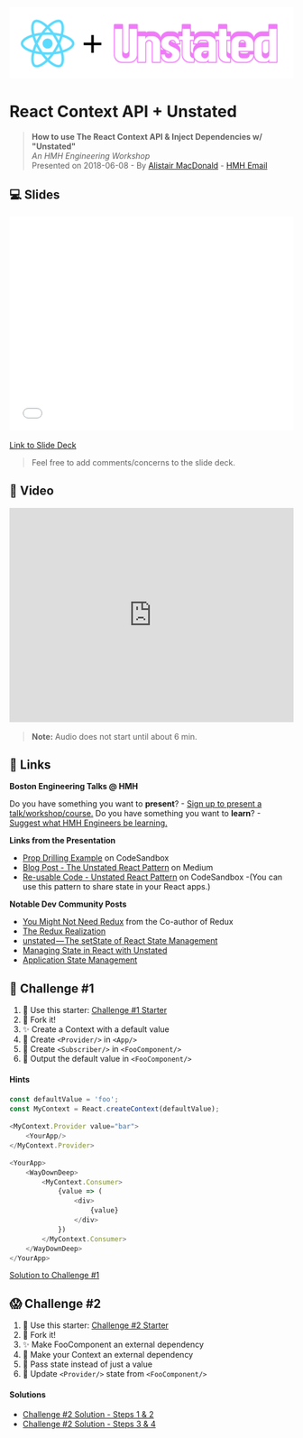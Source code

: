 ![Header Image](assets/react-unstated-pattern.png)

# React Context API + Unstated

> **How to use The React Context API & Inject Dependencies w/ "Unstated"**  
> _An HMH Engineering Workshop_  
> Presented on 2018-06-08 - By [Alistair MacDonald](https://F1LT3R.io) - [HMH Email](mailto:alistair.macdonald@hmhco.com)

## 💻 Slides

<iframe src="//slides.com/alistairmacdonald-f1lt3r/react-context-api/embed?token=aHyjYpkm" width="100%" height="380px" scrolling="no" frameborder="0" webkitallowfullscreen mozallowfullscreen allowfullscreen></iframe>

[Link to Slide Deck](https://slides.com/alistairmacdonald-f1lt3r/react-context-api?token=aHyjYpkm)

> Feel free to add comments/concerns to the slide deck.

## 🎥 Video

<iframe width="100%" height="380px" frameborder="no" src="https://confluence.hmhco.com/download/attachments/161720078/Workshop%20React%20Context%20API-20180608%201256-1.mp4?version=1&modificationDate=1528474635000&api=v2"></iframe>

> **Note:** Audio does not start until about 6 min.

## 🔗 Links

**Boston Engineering Talks @ HMH**

Do you have something you want to **present**? - [Sign up to present a talk/workshop/course.](https://goo.gl/HkiA27)
Do you have something you want to **learn**? - [Suggest what HMH Engineers be learning.](https://www.surveymonkey.com/r/CXX7RNQ)

**Links from the Presentation**

- [Prop Drilling Example](https://codesandbox.io/s/q87kpjzlyj) on CodeSandbox
- [Blog Post - The Unstated React Pattern](https://itnext.io/the-unstated-react-service-pattern-786ea6168d1d) on Medium
- [Re-usable Code - Unstated React Pattern](https://codesandbox.io/s/xo679ykm1o) on CodeSandbox -(You can use this pattern to share state in your React apps.)

**Notable Dev Community Posts**

- [You Might Not Need Redux](https://medium.com/@dan_abramov/you-might-not-need-redux-be46360cf367) from the Co-author of Redux
- [The Redux Realization](https://twitter.com/housecor/status/962754389533429760?ref_src=twsrc%5Etfw&ref_url=https%3A%2F%2Fblog.kentcdodds.com%2Fmedia%2F1e51deeba20cd3ed41a39eaacc3b05ba%3FpostId%3D66de608ccb24)
- [unstated — The setState of React State Management](https://medium.com/react-native-training/unstated-the-setstate-of-react-state-management-8ce47b240e6d)
- [Managing State in React with Unstated](https://css-tricks.com/managing-state-in-react-with-unstated/)
- [Application State Management](https://blog.kentcdodds.com/application-state-management-66de608ccb24)

## 👻 Challenge #1

1. 🏁 Use this starter: [Challenge #1 Starter](https://codesandbox.io/s/648j667on)
1. 🍴 Fork it!
1. ✨ Create a Context with a default value
1. 🌟 Create `<Provider/>` in `<App/>`
1. 💫 Create `<Subscriber/>` in `<FooComponent/>`
1. 🙌 Output the default value in `<FooComponent/>`

#### Hints

```js
const defaultValue = 'foo';
const MyContext = React.createContext(defaultValue);
```

```js
<MyContext.Provider value="bar">
    <YourApp/>
</MyContext.Provider>
```

```js
<YourApp>
    <WayDownDeep>
        <MyContext.Consumer>
            {value => (
                <div>
                    {value}
                </div>
            })
        </MyContext.Consumer>
    </WayDownDeep>
</YourApp>
```

[Solution to Challenge #1](https://codesandbox.io/s/o5xzy9r535)

## 😱 Challenge #2

1. 🏁 Use this starter: [Challenge #2 Starter](https://codesandbox.io/s/rr4o5zy374)
1. 🍴 Fork it!
1. ✨ Make FooComponent an external dependency
1. 💫 Make your Context an external dependency
1. 🌟 Pass state instead of just a value
1. 🙌 Update `<Provider/>` state from `<FooComponent/>`


#### Solutions

- [Challenge #2 Solution - Steps 1 & 2](https://codesandbox.io/s/8kox94q0l8)
- [Challenge #2 Solution - Steps 3 & 4](https://codesandbox.io/s/pmymoz841q)

